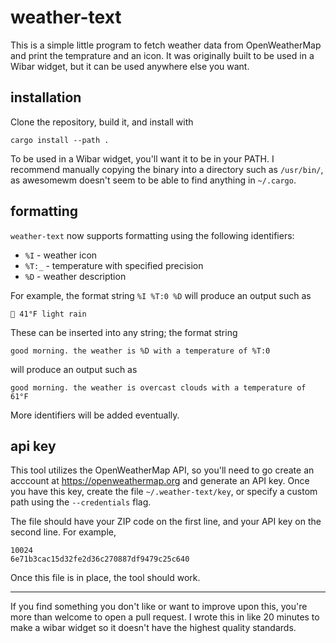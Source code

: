 # weather-text

This is a simple little program to fetch weather data from OpenWeatherMap and
print the temprature and an icon. It was originally built to be used in a Wibar
widget, but it can be used anywhere else you want.

## installation

Clone the repository, build it, and install with
```
cargo install --path .
```
To be used in a Wibar widget, you'll want it to be in your PATH. I recommend 
manually copying the binary into a directory such as `/usr/bin/`, as awesomewm
doesn't seem to be able to find anything in `~/.cargo`.

## formatting

`weather-text` now supports formatting using the following identifiers:

* `%I` - weather icon
* `%T:_` - temperature with specified precision
* `%D` - weather description

For example, the format string `%I %T:0 %D` will produce an output such as
```
 41°F light rain
```
These can be inserted into any string; the format string
```
good morning. the weather is %D with a temperature of %T:0
```
will produce an output such as
```
good morning. the weather is overcast clouds with a temperature of 61°F
```
More identifiers will be added eventually.

## api key

This tool utilizes the OpenWeatherMap API, so you'll need to go create an 
acccount at https://openweathermap.org and generate an API key. Once you have
this key, create the file `~/.weather-text/key`, or specify a custom path using
the `--credentials` flag.

The file should have your ZIP code on the first line, and your API key on the
second line. For example,
```
10024
6e71b3cac15d32fe2d36c270887df9479c25c640
```
Once this file is in place, the tool should work. 

---

If you find something you don't like or want to improve upon this, you're more
than welcome to open a pull request. I wrote this in like 20 minutes to make a
wibar widget so it doesn't have the highest quality standards.
